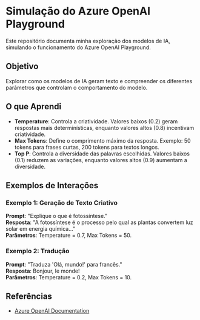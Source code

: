 # Simulação do Azure OpenAI Playground

Este repositório documenta minha exploração dos modelos de IA, simulando o funcionamento do Azure OpenAI Playground.

## Objetivo
Explorar como os modelos de IA geram texto e compreender os diferentes parâmetros que controlam o comportamento do modelo.

## O que Aprendi
- **Temperature**: Controla a criatividade. Valores baixos (0.2) geram respostas mais determinísticas, enquanto valores altos (0.8) incentivam criatividade.
- **Max Tokens**: Define o comprimento máximo da resposta. Exemplo: 50 tokens para frases curtas, 200 tokens para textos longos.
- **Top P**: Controla a diversidade das palavras escolhidas. Valores baixos (0.1) reduzem as variações, enquanto valores altos (0.9) aumentam a diversidade.

## Exemplos de Interações
### Exemplo 1: Geração de Texto Criativo
**Prompt**: "Explique o que é fotossíntese."  
**Resposta**: "A fotossíntese é o processo pelo qual as plantas convertem luz solar em energia química..."  
**Parâmetros**: Temperature = 0.7, Max Tokens = 50.

### Exemplo 2: Tradução
**Prompt**: "Traduza 'Olá, mundo!' para francês."  
**Resposta**: Bonjour, le monde!  
**Parâmetros**: Temperature = 0.2, Max Tokens = 10.

## Referências
- [Azure OpenAI Documentation](https://learn.microsoft.com/azure/cognitive-services/openai/)
